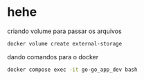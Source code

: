# hehe

criando volume para passar os arquivos

```bash
docker volume create external-storage
```

dando comandos para o docker

```bash
docker compose exec -it go-go_app_dev bash
```
